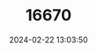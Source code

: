 ---
title: "16670"
category: "Peromyscus levipes"
draft: false
date: 2024-02-22 13:03:50
languages:
  English: ["Nimble-footed Deer Mouse", "Nimble-footed Mouse"]
---